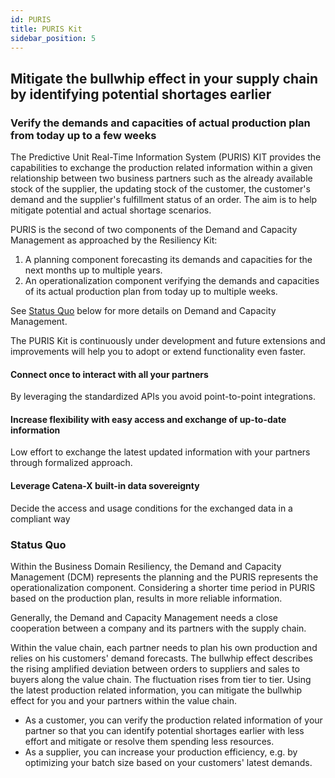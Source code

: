 ```yaml
---
id: PURIS
title: PURIS Kit
sidebar_position: 5
---
```


<!--VISION of the Kit-->
## Mitigate the bullwhip effect in your supply chain by identifying potential shortages earlier

### Verify the demands and capacities of actual production plan from today up to a few weeks

<!--MISSION of the Kit-->
The Predictive Unit Real-Time Information System (PURIS) KIT provides the capabilities to exchange the production related information within a given relationship between two business partners such as the already available stock of the supplier, the updating stock of the customer, the customer's demand and the supplier's fulfillment status of an order. The aim is to help mitigate potential and actual shortage scenarios.

PURIS is the second of two components of the Demand and Capacity Management as approached by the Resiliency Kit:

1. A planning component forecasting its demands and capacities for the next months up to multiple years.
2. An operationalization component verifying the demands and capacities of its actual production plan from today up to multiple weeks.

See [Status Quo](#status-quo) below for more details on Demand and Capacity Management.

The PURIS Kit is continuously under development and future extensions and improvements will help you to adopt or extend functionality even faster.

<!--BUSINESS VALUE of the Kit-->
#### Connect once to interact with all your partners

By leveraging the standardized APIs you avoid point-to-point integrations.

#### Increase flexibility with easy access and exchange of up-to-date information

Low effort to exchange the latest updated information with your partners through formalized approach.

#### Leverage Catena-X built-in data sovereignty

Decide the access and usage conditions for the exchanged data in a compliant way

### Status Quo

Within the Business Domain Resiliency, the Demand and Capacity Management (DCM) represents the planning and the PURIS represents the operationalization component. Considering a shorter time period in PURIS based on the production plan, results in more reliable information.

Generally, the Demand and Capacity Management needs a close cooperation between a company and its partners with the supply chain.

Within the value chain, each partner needs to plan his own production and relies on his customers' demand forecasts. The bullwhip effect describes the rising amplified deviation between orders to suppliers and sales to buyers along the value chain. The fluctuation rises from tier to tier. Using the latest production related information, you can mitigate the bullwhip effect for you and your partners within the value chain.

- As a customer, you can verify the production related information of your partner so that you can identify potential shortages earlier with less effort and mitigate or resolve them spending less resources.
- As a supplier, you can increase your production efficiency, e.g. by optimizing your batch size based on your customers' latest demands.

